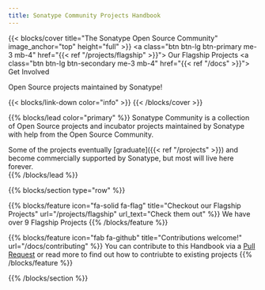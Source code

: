 ```yaml
---
title: Sonatype Community Projects Handbook
---
```


{{< blocks/cover title="The Sonatype Open Source Community" image_anchor="top" height="full" >}}
<a class="btn btn-lg btn-primary me-3 mb-4" href="{{< ref "/projects/flagship" >}}">
  Our Flagship Projects <i class="fas fa-arrow-alt-circle-right ms-2"></i>
</a>
<a class="btn btn-lg btn-secondary me-3 mb-4" href="{{< ref "/docs" >}}">
  Get Involved <i class="fas fa-arrow-alt-circle-right ms-2"></i>
</a>
<p class="lead mt-5">Open Source projects maintained by Sonatype!</p>
{{< blocks/link-down color="info" >}}
{{< /blocks/cover >}}


{{% blocks/lead color="primary" %}}
Sonatype Community is a collection of Open Source projects and incubator projects maintained 
by Sonatype with help from the Open Source Community.

Some of the projects eventually [graduate]({{< ref "/projects" >}}) and become commercially supported by Sonatype, but
most will live here forever.  
{{% /blocks/lead %}}


<!-- {{% blocks/section color="dark" type="row" %}}
{{% blocks/feature icon="fa-lightbulb" title="New chair metrics!" %}}
The Goldydocs UI now shows chair size metrics by default.

Please follow this space for updates!
{{% /blocks/feature %}}


{{% blocks/feature icon="fab fa-github" title="Contributions welcome!" url="/docs/contributing" %}}
  You can contribute to this Handbook via a [Pull Request](https://github.com/sonatype-nexus-community/community-handbook.sonatype.com/pulls) or read more to find out how to contriubte to existing projects
{{% /blocks/feature %}}


{{% blocks/feature icon="fab fa-twitter" title="Follow us on Twitter!" url="https://twitter.com/sonatype" %}}
For announcement of latest features etc.
{{% /blocks/feature %}}


{{% /blocks/section %}}


{{% blocks/section %}}
This is the second section
{.h1 .text-center}
{{% /blocks/section %}} -->


{{% blocks/section type="row" %}}

{{% blocks/feature icon="fa-solid fa-flag" title="Checkout our Flagship Projects" url="/projects/flagship" url_text="Check them out" %}}
  We have over 9 Flagship Projects
{{% /blocks/feature %}}

{{% blocks/feature icon="fab fa-github" title="Contributions welcome!" url="/docs/contributing" %}}
  You can contribute to this Handbook via a [Pull Request](https://github.com/sonatype-nexus-community/community-handbook.sonatype.com/pulls) or read more to find out how to contriubte to existing projects
{{% /blocks/feature %}}
<!-- 
{{% blocks/feature icon="fab fa-twitter" title="Follow us on Twitter!"
    url="https://twitter.com/GoHugoIO" %}}
For announcement of latest features etc.
{{% /blocks/feature %}} -->

{{% /blocks/section %}}


<!-- {{% blocks/section %}}
This is the another section
{.h1 .text-center}
{{% /blocks/section %}} -->
